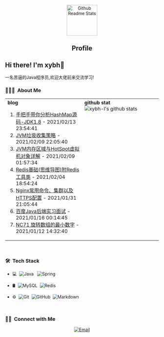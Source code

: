 <p align="center">
 <img width="100px" src="https://res.cloudinary.com/anuraghazra/image/upload/v1594908242/logo_ccswme.svg" align="center" alt="Github Readme Stats" />
 <h2 align="center">Profile</h2>
</p>

<h2>Hi there! I'm xybh👋</h2>
一名苦逼的Java程序员,欢迎大佬前来交流学习! 

<h3> 👨🏻‍💻 &nbsp;About Me </h3>
<table>
  <tr>
    <td valign="top" width="50%">
        <b>blog</b>
        <ol>
            <li> <a href='https://blog.csdn.net/qq_42542620/article/details/113804811' target='_blank'>手把手带你分析HashMap源码-JDK1.8</a> - 2021/02/13 23:54:41</li>
<li> <a href='https://blog.csdn.net/qq_42542620/article/details/113776325' target='_blank'>JVM垃圾收集策略</a> - 2021/02/09 22:05:40</li>
<li> <a href='https://blog.csdn.net/qq_42542620/article/details/113765350' target='_blank'>JVM内存区域与HotSpot虚拟机对象详解</a> - 2021/02/09 01:57:34</li>
<li> <a href='https://blog.csdn.net/qq_42542620/article/details/113662498' target='_blank'>Redis基础(思维导图)附Redis工具类</a> - 2021/02/04 18:54:24</li>
<li> <a href='https://blog.csdn.net/qq_42542620/article/details/113485023' target='_blank'>Nginx常用命令、集群以及HTTPS配置</a> - 2021/01/31 21:05:44</li>
<li> <a href='https://blog.csdn.net/qq_42542620/article/details/112690499' target='_blank'>百度Java后端实习面试</a> - 2021/01/16 00:14:45</li>
<li> <a href='https://blog.csdn.net/qq_42542620/article/details/112525571' target='_blank'>NC71 旋转数组的最小数字</a> - 2021/01/12 14:32:40</li>
        </ol>
      </td>
    <td valign="top" width="50%">
        <b>github stat</b>
        <img src="https://github-readme-stats.vercel.app/api?username=xybh-l" alt="xybh-l's github stats">
	</td>
  </tr>
</table>
<br/>
<h3> 🛠 &nbsp;Tech Stack</h3>

- 💻 &nbsp;![Java](https://img.shields.io/badge/-Java-333333?style=flat&logo=Java&logoColor=007396)  &nbsp; ![Spring](https://img.shields.io/badge/-Spring-333333?style=flat&logo=Spring&logoColor=green)

- 🛢 &nbsp;![MySQL](https://img.shields.io/badge/-MySQL-333333?style=flat&logo=mysql)&nbsp; ![Redis](https://img.shields.io/badge/-Redis-333333?style=flat&logo=Redis&logoColor=red)

- ⚙️ &nbsp;![Git](https://img.shields.io/badge/-Git-333333?style=flat&logo=git)&nbsp; ![GitHub](https://img.shields.io/badge/-GitHub-333333?style=flat&logo=github)&nbsp; ![Markdown](https://img.shields.io/badge/-Markdown-333333?style=flat&logo=markdown)

<br/>

<h3> 🤝🏻 &nbsp;Connect with Me </h3>

<p align="center">
<a href="mailto:a1353433900@gmail.com"><img alt="Email" src="https://img.shields.io/badge/Email-a1353433900@gmail.com-blue?style=flat-square&logo=gmail"></a>
</p>
